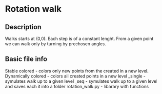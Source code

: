 # Rotation walk

## Description
Walks starts at (0,0). Each step is of a constant lenght. From a given point we can walk only by turning by prechosen angles. 

## Basic file info
Stable colored - colors only new points from the created in a new level.
Dynamically colored - colors all created points in a new level
_single - symulates walk up to a given level
_seq - symulates walk up to a given level and saves each it into a folder
rotation_walk.py - libarary with functions 